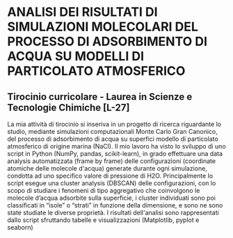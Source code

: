 # ANALISI DEI RISULTATI DI SIMULAZIONI MOLECOLARI DEL PROCESSO DI ADSORBIMENTO DI ACQUA SU MODELLI DI PARTICOLATO ATMOSFERICO
## Tirocinio curricolare - Laurea in Scienze e Tecnologie Chimiche [L-27]

La mia attività di tirocinio si inseriva in un progetto di ricerca riguardante lo studio, mediante simulazioni computazionali Monte Carlo Gran Canonico, del processo di adsorbimento di acqua su superfici modello di particolato atmosferico di origine marina (NaCl).
Il mio lavoro ha visto lo sviluppo di uno script in Python (NumPy, pandas, scikit-learn), in grado effettuare una data analysis automatizzata (frame by frame) delle configurazioni (coordinate atomiche delle molecole d'acqua) generate durante ogni simulazione, condotta ad uno specifico valore di pressione di H2O.
Principalmente lo script esegue una cluster analysis (DBSCAN) delle configurazioni, con lo scopo di studiare i fenomeni di tipo aggregativo che coinvolgono le molecole d’acqua adsorbite sulla superficie, i cluster individuati sono poi classificati in “isole” o “strati” in funzione della dimensione, e sono ne sono state studiate le diverse proprietà.
I risultati dell'analisi sono rappresentati dallo script sfruttando tabelle e visualizzazioni (Matplotlib, pyplot e seaborn)
